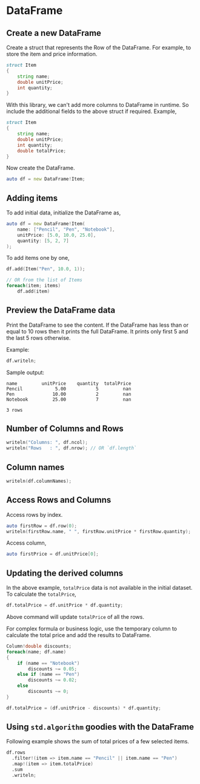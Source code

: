 # DataFrame

## Create a new DataFrame

Create a struct that represents the Row of the DataFrame. For example, to store the item and price information.

```d
struct Item
{
    string name;
    double unitPrice;
    int quantity;
}
```

With this library, we can't add more columns to DataFrame in runtime. So include the additional fields to the above struct if required. Example,

```d
struct Item
{
    string name;
    double unitPrice;
    int quantity;
    double totalPrice;
}
```

Now create the DataFrame.

```d
auto df = new DataFrame!Item;
```

## Adding items

To add initial data, initialize the DataFrame as,

```d
auto df = new DataFrame!Item(
    name: ["Pencil", "Pen", "Notebook"],
    unitPrice: [5.0, 10.0, 25.0],
    quantity: [5, 2, 7]
);
```

To add items one by one,

```d
df.add(Item("Pen", 10.0, 1));

// OR from the list of Items
foreach(item; items)
    df.add(item)
```

## Preview the DataFrame data

Print the DataFrame to see the content. If the DataFrame has less than or equal to 10 rows then it prints the full DataFrame. It prints only first 5 and the last 5 rows otherwise.

Example:

```d
df.writeln;
```

Sample output:

```
name         unitPrice    quantity  totalPrice
Pencil            5.00           5         nan
Pen              10.00           2         nan
Notebook         25.00           7         nan

3 rows
```

## Number of Columns and Rows

```d
writeln("Columns: ", df.ncol);
writeln("Rows   : ", df.nrow); // OR `df.length`
```

## Column names

```d
writeln(df.columnNames);
```

## Access Rows and Columns

Access rows by index.

```d
auto firstRow = df.row(0);
writeln(firstRow.name, " ", firstRow.unitPrice * firstRow.quantity);
```

Access column,

```d
auto firstPrice = df.unitPrice[0];
```

## Updating the derived columns

In the above example, `totalPrice` data is not available in the initial dataset. To calculate the `totalPrice`,

```d
df.totalPrice = df.unitPrice * df.quantity;
```

Above command will update `totalPrice` of all the rows.

For complex formula or business logic, use the temporary column to calculate the total price and add the results to DataFrame.

```d
Column!double discounts;
foreach(name; df.name)
{
    if (name == "Notebook")
        discounts ~= 0.05;
    else if (name == "Pen")
        discounts ~= 0.02;
    else
        discounts ~= 0;
}

df.totalPrice = (df.unitPrice - discounts) * df.quantity;
```

## Using `std.algorithm` goodies with the DataFrame

Following example shows the sum of total prices of a few selected items.

```d
df.rows
  .filter!(item => item.name == "Pencil" || item.name == "Pen")
  .map!(item => item.totalPrice)
  .sum
  .writeln;
```
